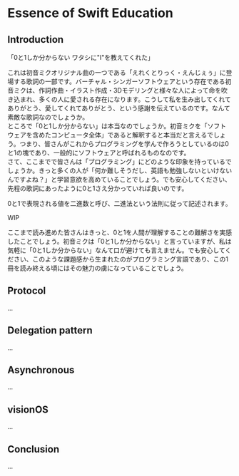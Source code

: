# Essence of Swift Education

## Introduction
「0と1しか分からない ワタシに"I"を教えてくれた」

これは初音ミクオリジナル曲の一つである「えれくとりっく・えんじぇぅ」に登場する歌詞の一部です。バーチャル・シンガーソフトウェアという存在である初音ミクは、作詞作曲・イラスト作成・3Dモデリングと様々な人によって命を吹き込まれ、多くの人に愛される存在になります。こうして私を生み出してくれてありがとう、愛してくれてありがとう、という感謝を伝えているのです。なんて素敵な歌詞なのでしょうか。  
ところで「0と1しか分からない」は本当なのでしょうか。初音ミクを「ソフトウェアを含めたコンピュータ全体」であると解釈すると本当だと言えるでしょう。つまり、皆さんがこれからプログラミングを学んで作ろうとしているのは0と1の塊であり、一般的にソフトウェアと呼ばれるものなのです。  
さて、ここまでで皆さんは「プログラミング」にどのような印象を持っているでしょうか。きっと多くの人が「何か難しそうだし、英語も勉強しないといけないんですよね？」と学習意欲を高めていることでしょう。でも安心してください、先程の歌詞にあったように0と1さえ分かっていれば良いのです。

0と1で表現される値を二進数と呼び、二進法という法則に従って記述されます。

WIP

ここまで読み進めた皆さんはきっと、0と1を人間が理解することの難解さを実感したことでしょう。初音ミクは「0と1しか分からない」と言っていますが、私は気軽に「0と1しか分からない」なんて口が避けても言えません。でも安心してください、このような課題感から生まれたのがプログラミング言語であり、この1冊を読み終える頃にはその魅力の虜になっていることでしょう。

## Protocol
...

## Delegation pattern
...

## Asynchronous
...

## visionOS
...

## Conclusion
...

